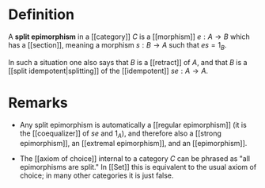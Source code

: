# Definition #

A **split epimorphism** in a [[category]] $C$ is a [[morphism]] $e:A\to B$ which has a [[section]], meaning a morphism $s:B\to A$ such that $e s = 1_B$.

In such a situation one also says that $B$ is a [[retract]] of $A$, and that $B$ is a [[split idempotent|splitting]] of the [[idempotent]] $s e:A \to A$.

# Remarks #

* Any split epimorphism is automatically a [[regular epimorphism]] (it is the [[coequalizer]] of $s e$ and $1_A$), and therefore also a [[strong epimorphism]], an [[extremal epimorphism]], and an [[epimorphism]].

* The [[axiom of choice]] internal to a category $C$ can be phrased as "all epimorphisms are split."  In [[Set]] this is equivalent to the usual axiom of choice; in many other categories it is just false.
